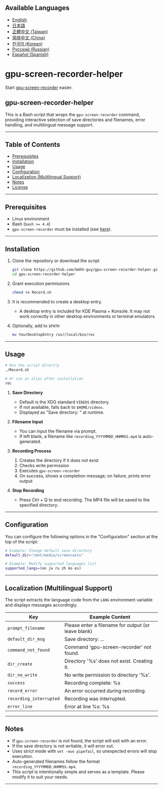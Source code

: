## Available Languages

- [English](README.md)
- [日本語](README.ja.md)
- [正體中文 (Taiwan)](README.zh-TW.md)
- [简体中文 (China)](README.zh-CN.md)
- [한국어 (Korean)](README.ko.md)
- [Русский (Russian)](README.ru.md)
- [Español (Spanish)](README.es.md)

# gpu-screen-recorder-helper

Start [gpu-screen-recorder](https://git.dec05eba.com/gpu-screen-recorder/about/) easier.

## gpu-screen-recorder-helper

This is a Bash script that wraps the `gpu-screen-recorder` command, providing interactive selection of save directories and filenames, error handling, and multilingual message support.

---

## Table of Contents

- [Prerequisites](#prerequisites)
- [Installation](#installation)
- [Usage](#usage)
- [Configuration](#configuration)
- [Localization (Multilingual Support)](#localization-multilingual-support)
- [Notes](#notes)
- [License](#license)

---

## Prerequisites

- Linux environment  
- Bash (`bash >= 4.4`)  
- `gpu-screen-recorder` must be installed (see [here](https://git.dec05eba.com/gpu-screen-recorder/about/)).

---

## Installation

1. Clone the repository or download the script
   ```bash
   git clone https://github.com/bmhh-guy/gpu-screen-recorder-helper.git
   cd gpu-screen-recorder-helper
   ```

2. Grant execution permissions
   ```bash
   chmod +x Record.sh
   ```

3. It is recommended to create a desktop entry.  
   - A desktop entry is included for KDE Plasma + Konsole. It may not work correctly in other desktop environments or terminal emulators.

4. Optionally, add to `$PATH`
   ```bash
   mv YourDesktopEntry /usr/local/bin/rec
   ```

---

## Usage

```bash
# Run the script directly
./Record.sh

# Or use an alias after installation
rec
```

1. **Save Directory**  
   - Default is the XDG standard `VIDEOS` directory.  
   - If not available, falls back to `$HOME/videos`.  
   - Displayed as "Save directory: " at runtime.

2. **Filename Input**  
   - You can input the filename via prompt.  
   - If left blank, a filename like `recording_YYYYMMDD_HHMMSS.mp4` is auto-generated.

3. **Recording Process**
   1. Creates the directory if it does not exist
   2. Checks write permission
   3. Executes `gpu-screen-recorder`
   4. On success, shows a completion message; on failure, prints error output

4. **Stop Recording**  
   - Press Ctrl + Q to end recording. The MP4 file will be saved to the specified directory.

---

## Configuration

You can configure the following options in the "Configuration" section at the top of the script:

```bash
# Example: Change default save directory
default_dir="/mnt/media/screencasts"

# Example: Modify supported languages list
supported_langs=(en ja ru zh ko es)
```

---

## Localization (Multilingual Support)

The script extracts the language code from the `LANG` environment variable and displays messages accordingly.

| Key                     | Example Content                                     |
|------------------------|-----------------------------------------------------|
| `prompt_filename`      | Please enter a filename for output (or leave blank)|
| `default_dir_msg`      | Save directory: ...                                 |
| `command_not_found`    | Command 'gpu-screen-recorder' not found.            |
| `dir_create`           | Directory '%s' does not exist. Creating it.         |
| `dir_no_write`         | No write permission to directory '%s'.              |
| `success`              | Recording complete: %s                              |
| `record_error`         | An error occurred during recording.                |
| `recording_interrupted`| Recording was interrupted.                          |
| `error_line`           | Error at line %s: %s                                |

---

## Notes

- If `gpu-screen-recorder` is not found, the script will exit with an error.  
- If the save directory is not writable, it will error out.  
- Uses strict mode with `set -euo pipefail`, so unexpected errors will stop execution.  
- Auto-generated filenames follow the format `recording_YYYYMMDD_HHMMSS.mp4`.  
- This script is intentionally simple and serves as a template. Please modify it to suit your needs.

---

